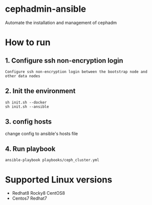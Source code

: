 # cephadmin-ansible
Automate the installation and management of cephadm
# How to run
## 1. Configure ssh non-encryption login
```
Configure ssh non-encryption login between the bootstrap node and other data nodes
```
## 2. Init the environment
```
sh init.sh --docker
sh init.sh --ansible
```
## 3. config hosts
change config to ansible's hosts file

## 4. Run playbook
```
ansible-playbook playbooks/ceph_cluster.yml
```
# Supported Linux versions
* Redhat8 Rocky8 CentOS8
* Centos7 Redhat7
